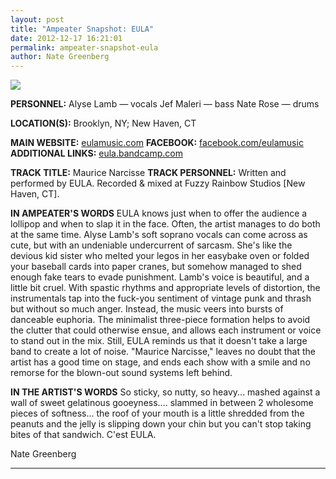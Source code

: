 ```yaml
---
layout: post
title: "Ampeater Snapshot: EULA"
date: 2012-12-17 16:21:01
permalink: ampeater-snapshot-eula
author: Nate Greenberg
---
```

![](http://ampeatermusic.com/wp-content/uploads/2012/12/EULAbathroomsmall-300x224.jpg)

<!-- more -->

**PERSONNEL:** Alyse Lamb — vocals Jef Maleri — bass Nate Rose — drums

**LOCATION(S):** Brooklyn, NY; New Haven, CT

**MAIN WEBSITE:** [eulamusic.com](http://eulamusic.com) **FACEBOOK:** [facebook.com/eulamusic](http://facebook.com/eulamusic) **ADDITIONAL LINKS:** [eula.bandcamp.com](http://eula.bandcamp.com)

**TRACK TITLE:** Maurice Narcisse **TRACK PERSONNEL:** Written and performed by EULA. Recorded & mixed at Fuzzy Rainbow Studios \[New Haven, CT\].

**IN AMPEATER'S WORDS** EULA knows just when to offer the audience a lollipop and when to slap it in the face. Often, the artist manages to do both at the same time. Alyse Lamb's soft soprano vocals can come across as cute, but with an undeniable undercurrent of sarcasm. She's like the devious kid sister who melted your legos in her easybake oven or folded your baseball cards into paper cranes, but somehow managed to shed enough fake tears to evade punishment. Lamb's voice is beautiful, and a little bit cruel. With spastic rhythms and appropriate levels of distortion, the instrumentals tap into the fuck-you sentiment of vintage punk and thrash but without so much anger. Instead, the music veers into bursts of danceable euphoria. The minimalist three-piece formation helps to avoid the clutter that could otherwise ensue, and allows each instrument or voice to stand out in the mix. Still, EULA reminds us that it doesn't take a large band to create a lot of noise. "Maurice Narcisse," leaves no doubt that the artist has a good time on stage, and ends each show with a smile and no remorse for the blown-out sound systems left behind.

**IN THE ARTIST'S WORDS** So sticky, so nutty, so heavy... mashed against a wall of sweet gelatinous gooeyness.... slammed in between 2 wholesome pieces of softness... the roof of your mouth is a little shredded from the peanuts and the jelly is slipping down your chin but you can't stop taking bites of that sandwich. C'est EULA.

Nate Greenberg

---

